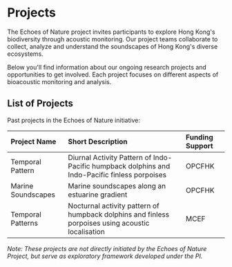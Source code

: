 # Projects

The Echoes of Nature project invites participants to explore Hong Kong's biodiversity through acoustic monitoring. Our project teams collaborate to collect, analyze and understand the soundscapes of Hong Kong's diverse ecosystems.

Below you'll find information about our ongoing research projects and opportunities to get involved. Each project focuses on different aspects of bioacoustic monitoring and analysis.

## List of Projects

Past projects in the Echoes of Nature initiative:

| Project Name       | Short Description                                                                                 | Funding Support |
| :----------------- | :------------------------------------------------------------------------------------------------ | :-------------- |
| Temporal Pattern   | Diurnal Activity Pattern of Indo-Pacific humpback dolphins and Indo-Pacific finless porpoises     | OPCFHK          |
| Marine Soundscapes | Marine soundscapes along an estuarine gradient                                                    | OPCFHK          |
| Temporal Patterns  | Nocturnal activity pattern of humpback dolphins and finless porpoises using acoustic localisation | MCEF            |

_Note: These projects are not directly initiated by the Echoes of Nature Project, but serve as exploratory framework developed under the PI._
